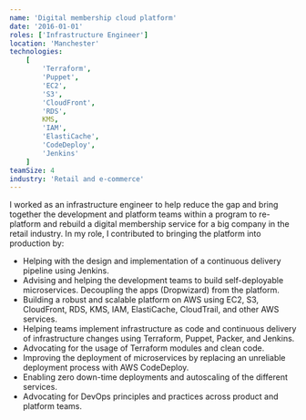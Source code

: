 ```yaml
---
name: 'Digital membership cloud platform'
date: '2016-01-01'
roles: ['Infrastructure Engineer']
location: 'Manchester'
technologies:
    [
        'Terraform',
        'Puppet',
        'EC2',
        'S3',
        'CloudFront',
        'RDS',
        KMS,
        'IAM',
        'ElastiCache',
        'CodeDeploy',
        'Jenkins'
    ]
teamSize: 4
industry: 'Retail and e-commerce'
---
```


I worked as an infrastructure engineer to help reduce the gap and bring together the development and platform teams within a program to re-platform and rebuild a digital membership service for a big company in the retail industry.
In my role, I contributed to bringing the platform into production by:

-   Helping with the design and implementation of a continuous delivery pipeline using Jenkins.
-   Advising and helping the development teams to build self-deployable microservices. Decoupling the apps (Dropwizard) from the platform.
-   Building a robust and scalable platform on AWS using EC2, S3, CloudFront, RDS, KMS, IAM, ElastiCache, CloudTrail, and other AWS services.
-   Helping teams implement infrastructure as code and continuous delivery of infrastructure changes using Terraform, Puppet, Packer, and Jenkins.
-   Advocating for the usage of Terraform modules and clean code.
-   Improving the deployment of microservices by replacing an unreliable deployment process with AWS CodeDeploy.
-   Enabling zero down-time deployments and autoscaling of the different services.
-   Advocating for DevOps principles and practices across product and platform teams.

